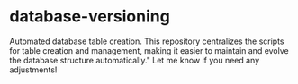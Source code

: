 # database-versioning
Automated database table creation. This repository centralizes the scripts for table creation and management, making it easier to maintain and evolve the database structure automatically."  Let me know if you need any adjustments!
